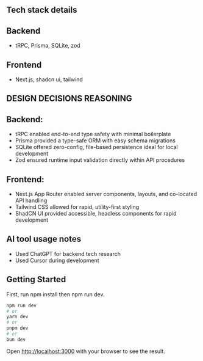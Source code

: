 ## Tech stack details

## Backend

- tRPC, Prisma, SQLite, zod

## Frontend

- Next.js, shadcn ui, tailwind

## DESIGN DECISIONS REASONING

## Backend:

- tRPC enabled end-to-end type safety with minimal boilerplate
- Prisma provided a type-safe ORM with easy schema migrations
- SQLite offered zero-config, file-based persistence ideal for local development
- Zod ensured runtime input validation directly within API procedures

## Frontend:

- Next.js App Router enabled server components, layouts, and co-located API handling
- Tailwind CSS allowed for rapid, utility-first styling
- ShadCN UI provided accessible, headless components for rapid development

## AI tool usage notes

- Used ChatGPT for backend tech research
- Used Cursor during development

## Getting Started

First, run npm install then npm run dev.

```bash
npm run dev
# or
yarn dev
# or
pnpm dev
# or
bun dev
```

Open [http://localhost:3000](http://localhost:3000) with your browser to see the result.
